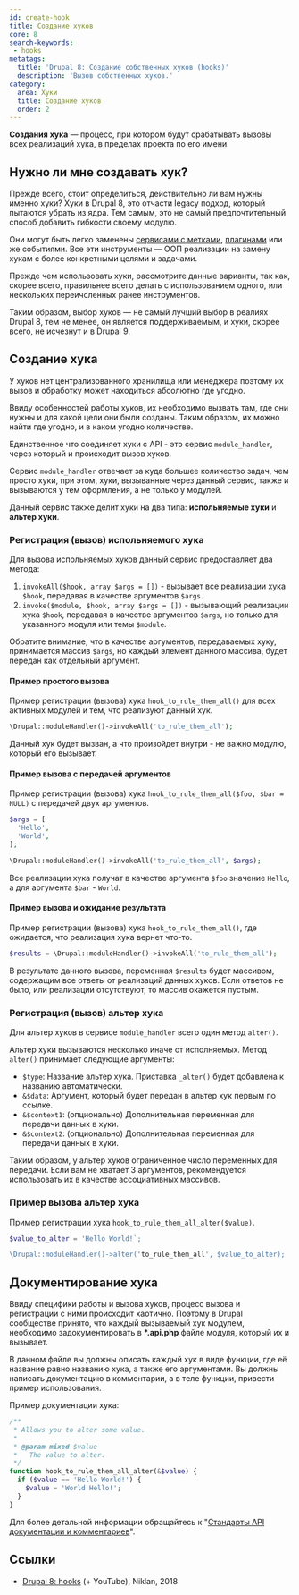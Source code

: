 ```yaml
---
id: create-hook
title: Создание хуков
core: 8
search-keywords:
 - hooks
metatags:
  title: 'Drupal 8: Создание собственных хуков (hooks)'
  description: 'Вызов собственных хуков.'
category:
  area: Хуки
  title: Создание хуков
  order: 2
---
```


**Создания хука** — процесс, при котором будут срабатывать вызовы всех реализаций хука, в пределах проекта по его имени.

## Нужно ли мне создавать хук?

Прежде всего, стоит определиться, действительно ли вам нужны именно хуки? Хуки в Drupal 8, это отчасти legacy подход, который пытаются убрать из ядра. Тем самым, это не самый предпочтительный способ добавить гибкости своему модулю.

Они могут быть легко заменены [сервисами с метками](../services/services.md), [плагинами](../plguins/plugins.md) или же событиями. Все эти инструменты — ООП реализации на замену хукам с более конкретными целями и задачами.

Прежде чем использовать хуки, рассмотрите данные варианты, так как, скорее всего, правильнее всего делать с использованием одного, или нескольких переичсленных ранее инструментов.

Таким образом, выбор хуков — не самый лучший выбор в реалиях Drupal 8, тем не менее, он является поддерживаемым, и хуки, скорее всего, не исчезнут и в Drupal 9.

## Создание хука

У хуков нет централизованного хранилища или менеджера поэтому их вызов и обработку может находиться абсолютно где угодно.

Ввиду особенностей работы хуков, их необходимо вызвать там, где они нужны и для какой цели они были созданы. Таким образом, их можно найти где угодно, и в каком угодно количестве.

Единственное что соединяет хуки с API - это сервис `module_handler`, через который и происходит вызов хуков.

Сервис `module_handler` отвечает за куда большее количество задач, чем просто хуки, при этом, хуки, вызыванные через данный сервис, также и вызываются у тем оформления, а не только у модулей.

Данный сервис также делит хуки на два типа: **испольняемые хуки** и **альтер хуки**.

### Регистрация (вызов) испольняемого хука

Для вызова испольняемых хуков данный сервис предоставляет два метода:

1. `invokeAll($hook, array $args = [])` - вызывает все реализации хука `$hook`, передавая в качестве аргументов `$args`.
1. `invoke($module, $hook, array $args = [])` - вызывающий реализации хука `$hook`, передавая в качестве аргументов `$args`, но только для указанного модуля или темы `$module`.

Обратите внимание, что в качестве аргументов, передаваемых хуку, принимается массив `$args`, но каждый элемент данного массива, будет передан как отдельный аргумент.

#### Пример простого вызова

Пример регистрации (вызова) хука `hook_to_rule_them_all()` для всех активных модулей и тем, что реализуют данный хук.

```php
\Drupal::moduleHandler()->invokeAll('to_rule_them_all');
```

Данный хук будет вызван, а что произойдет внутри - не важно модулю, который его вызывает.

#### Пример вызова с передачей аргументов

Пример регистрации (вызова) хука `hook_to_rule_them_all($foo, $bar = NULL)` с передачей двух аргументов.

```php
$args = [
  'Hello',
  'World',
];

\Drupal::moduleHandler()->invokeAll('to_rule_them_all', $args);
```

Все реализации хука получат в качестве аргумента `$foo` значение `Hello`, а для аргумента `$bar` - `World`.

#### Пример вызова и ожидание результата

Пример регистрации (вызова) хука `hook_to_rule_them_all()`, где ожидается, что реализация хука вернет что-то.

```php
$results = \Drupal::moduleHandler()->invokeAll('to_rule_them_all');
```

В результате данного вызова, переменная `$results` будет массивом, содержащим все ответы от реализаций данных хуков. Если ответов не было, или реализации отсутствуют, то массив окажется пустым.

### Регистрация (вызов) альтер хука

Для альтер хуков в сервисе `module_handler` всего один метод `alter()`.

Альтер хуки вызываются несколько иначе от исполняемых. Метод `alter()` принимает следующие аргументы:

- `$type`: Название альтер хука. Приставка `_alter()` будет добавлена к названию автоматически.
- `&$data`: Аргумент, который будет передан в альтер хук первым по ссылке.
- `&$context1`: (опционально) Дополнительная переменная для передачи данных в хуки.
- `&$context2`: (опционально) Дополнительная переменная для передачи данных в хуки.

Таким образом, у альтер хуков ограниченное число переменных для передачи. Если вам не хватает 3 аргументов, рекомендуется использовать их в качестве ассоциативных массивов.

### Пример вызова альтер хука

Пример регистрации хука `hook_to_rule_them_all_alter($value)`.

```php
$value_to_alter = 'Hello World!`;

\Drupal::moduleHandler()->alter('to_rule_them_all', $value_to_alter);
```

## Документирование хука

Ввиду специфики работы и вызова хуков, процесс вызова и регистрации с ними происходит хаотично. Поэтому в Drupal сообществе принято, что каждый вызываемый хук модулем, необходимо задокументировать в **\*.api.php** файле модуля, который их и вызывает.

В данном файле вы должны описать каждый хук в виде функции, где её название равно названию хука, а также его аргументами. Вы должны написать документацию в комментарии, а в теле функции, привести пример использования.

Пример документации хука:

```php
/**
 * Allows you to alter some value.
 *
 * @param mixed $value
 *   The value to alter.
 */
function hook_to_rule_them_all_alter(&$value) {
  if ($value == 'Hello World!') {
    $value = 'World Hello!';
  }
}
```

Для более детальной информации обращайтесь к "[Стандарты API документации и комментариев](../../standards/comments-and-api.md)".

## Ссылки

- [Drupal 8: hooks](https://niklan.net/blog/184) (+ YouTube), Niklan, 2018
